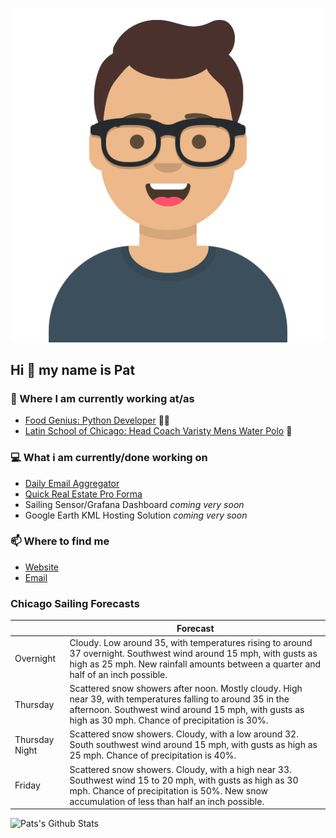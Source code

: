 [![Social banner for p-j-falconer](https://raw.githubusercontent.com/P-J-FALCONER/P-J-FALCONER/master/assets/avataaars.svg)](https://patfalconer.com/)
## Hi :wave: my name is Pat

### 💼 Where I am currently working at/as
- [Food Genius: Python Developer](https://getfoodgenius.com/) 🍔🐍
- [Latin School of Chicago: Head Coach Varisty Mens Water Polo](https://www.latinschool.org/) 🤽


### 💻 What i am currently/done working on
 - [Daily Email Aggregator](https://github.com/P-J-FALCONER/dott_daily_mail)
 - [Quick Real Estate Pro Forma](https://github.com/P-J-FALCONER/henry)
 - Sailing Sensor/Grafana Dashboard *coming very soon*
 - Google Earth KML Hosting Solution *coming very soon*

### 📫 Where to find me
 - [Website](https://patfalconer.com/)
 - [Email](mailto:patrick.j.falconer@gmail.com)


### Chicago Sailing Forecasts
|   | Forecast  |
|---|---|
| Overnight | Cloudy. Low around 35, with temperatures rising to around 37 overnight. Southwest wind around 15 mph, with gusts as high as 25 mph. New rainfall amounts between a quarter and half of an inch possible. |
| Thursday | Scattered snow showers after noon. Mostly cloudy. High near 39, with temperatures falling to around 35 in the afternoon. Southwest wind around 15 mph, with gusts as high as 30 mph. Chance of precipitation is 30%. |
| Thursday Night | Scattered snow showers. Cloudy, with a low around 32. South southwest wind around 15 mph, with gusts as high as 25 mph. Chance of precipitation is 40%. |
| Friday | Scattered snow showers. Cloudy, with a high near 33. Southwest wind 15 to 20 mph, with gusts as high as 30 mph. Chance of precipitation is 50%. New snow accumulation of less than half an inch possible. |

![Pats's Github Stats](https://github-readme-stats.vercel.app/api?username=p-j-falconer&show_icons=true&theme=radical)
